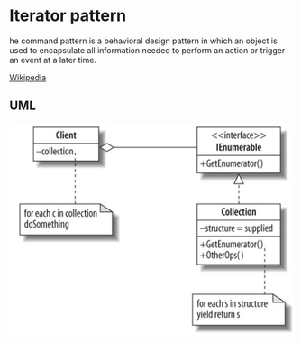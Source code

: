Iterator pattern
=======================

he command pattern is a behavioral design pattern in which an object is used to encapsulate all information needed to perform an action or trigger an event at a later time.

[Wikipedia](https://en.wikipedia.org/wiki/Command_pattern)

UML
-----------------------

![Alt text](../../uml/iterator.jpg)